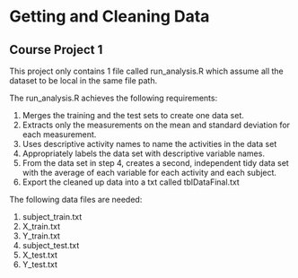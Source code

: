 # Getting and Cleaning Data #

## Course Project 1 ##

This project only contains 1 file called run_analysis.R which assume all the dataset to be local in the same file path.

The run_analysis.R achieves the following requirements:
1. Merges the training and the test sets to create one data set.
2. Extracts only the measurements on the mean and standard deviation for each measurement. 
3. Uses descriptive activity names to name the activities in the data set
4. Appropriately labels the data set with descriptive variable names. 
5. From the data set in step 4, creates a second, independent tidy data set with the average of each variable for each activity and each subject.
6. Export the cleaned up data into a txt called tblDataFinal.txt

The following data files are needed:
1. subject_train.txt
2. X_train.txt
3. Y_train.txt
4. subject_test.txt
5. X_test.txt
5. Y_test.txt
 